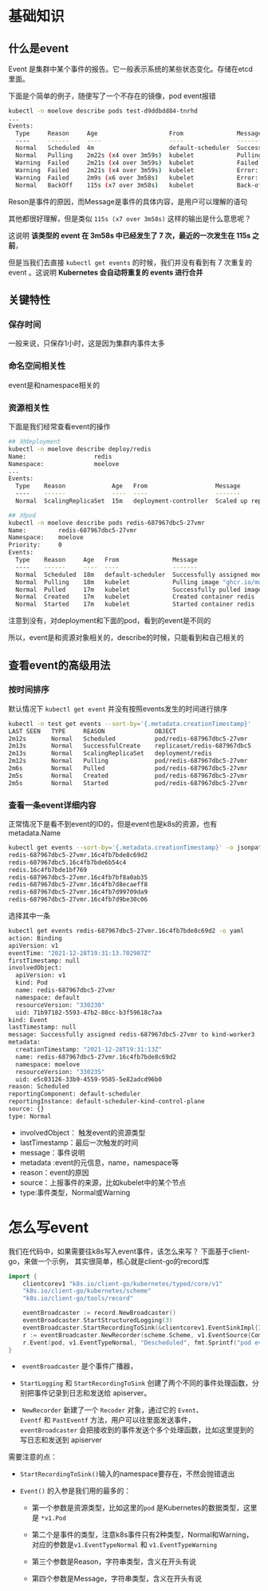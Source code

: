 # 基础知识

## 什么是event

Event 是集群中某个事件的报告。它一般表示系统的某些状态变化。存储在etcd里面。

下面是个简单的例子，随便写了一个不存在的镜像，pod event报错

```bash
kubectl -n moelove describe pods test-d9ddbdd84-tnrhd
...
Events:
  Type     Reason     Age                    From               Message
  ----     ------     ----                   ----               -------
  Normal   Scheduled  4m                     default-scheduler  Successfully assigned moelove/non-exist-d9ddbdd84-tnrhd to kind-worker3
  Normal   Pulling    2m22s (x4 over 3m59s)  kubelet            Pulling image "test::latest"
  Warning  Failed     2m21s (x4 over 3m59s)  kubelet            Failed to pull image "test::latest": rpc error: code = Unknown desc = failed to pull and unpack image "test:latest": failed to resolve reference "test::latest": failed to authorize: failed to fetch anonymous token: unexpected status: 403 Forbidden
  Warning  Failed     2m21s (x4 over 3m59s)  kubelet            Error: ErrImagePull
  Warning  Failed     2m9s (x6 over 3m58s)   kubelet            Error: ImagePullBackOff
  Normal   BackOff    115s (x7 over 3m58s)   kubelet            Back-off pulling image "test:lastest"
```

Reson是事件的原因，而Message是事件的具体内容，是用户可以理解的语句

其他都很好理解，但是类似 `115s (x7 over 3m58s)` 这样的输出是什么意思呢？

这说明 **该类型的 event 在 3m58s 中已经发生了 7 次，最近的一次发生在 115s 之前**，

但是当我们去直接 `kubectl get events` 的时候，我们并没有看到有 7 次重复的 event 。这说明 **Kubernetes 会自动将重复的 events 进行合并**

## 关键特性

### 保存时间

一般来说，只保存1小时，这是因为集群内事件太多

### 命名空间相关性

event是和namespace相关的

### 资源相关性

下面是我们经常查看event的操作

```bash
## 对deployment
kubectl -n moelove describe deploy/redis                
Name:                   redis
Namespace:              moelove
...
Events:
  Type    Reason             Age   From                   Message
  ----    ------             ----  ----                   -------
  Normal  ScalingReplicaSet  15m   deployment-controller  Scaled up replica set redis-687967dbc5 to 1

## 对pod
kubectl -n moelove describe pods redis-687967dbc5-27vmr
Name:         redis-687967dbc5-27vmr                                                                 
Namespace:    moelove
Priority:     0
Events:
  Type    Reason     Age   From               Message
  ----    ------     ----  ----               -------
  Normal  Scheduled  18m   default-scheduler  Successfully assigned moelove/redis-687967dbc5-27vmr to kind-worker3
  Normal  Pulling    18m   kubelet            Pulling image "ghcr.io/moelove/redis:alpine"
  Normal  Pulled     17m   kubelet            Successfully pulled image "ghcr.io/moelove/redis:alpine" in 6.814310968s
  Normal  Created    17m   kubelet            Created container redis
  Normal  Started    17m   kubelet            Started container redis
```

注意到没有，对deployment和下面的pod，看到的event是不同的

所以，event是和资源对象相关的，describe的时候，只能看到和自己相关的

## 查看event的高级用法

### 按时间排序

默认情况下 `kubectl get event` 并没有按照events发生的时间进行排序

```bash
kubectl -n test get events --sort-by='{.metadata.creationTimestamp}'
LAST SEEN   TYPE     REASON              OBJECT                        MESSAGE
2m12s       Normal   Scheduled           pod/redis-687967dbc5-27vmr    Successfully assigned redis-687967dbc5-27vmr to kind-worker3
2m13s       Normal   SuccessfulCreate    replicaset/redis-687967dbc5   Created pod: redis-687967dbc5-27vmr
2m13s       Normal   ScalingReplicaSet   deployment/redis              Scaled up replica set redis-687967dbc5 to 1
2m12s       Normal   Pulling             pod/redis-687967dbc5-27vmr    Pulling image "redis:alpine"
2m6s        Normal   Pulled              pod/redis-687967dbc5-27vmr    Successfully pulled image "redis:alpine" in 6.814310968s
2m5s        Normal   Created             pod/redis-687967dbc5-27vmr    Created container redis
2m5s        Normal   Started             pod/redis-687967dbc5-27vmr    Started container redis
```

### 查看一条event详细内容

正常情况下是看不到event的ID的，但是event也是k8s的资源，也有metadata.Name

```bash
kubectl get events --sort-by='{.metadata.creationTimestamp}' -o jsonpath='{range .items[*]}{.metadata.name}{"\n"}{end}'
redis-687967dbc5-27vmr.16c4fb7bde8c69d2
redis-687967dbc5.16c4fb7bde6b54c4
redis.16c4fb7bde1bf769
redis-687967dbc5-27vmr.16c4fb7bf8a0ab35
redis-687967dbc5-27vmr.16c4fb7d8ecaeff8
redis-687967dbc5-27vmr.16c4fb7d99709da9
redis-687967dbc5-27vmr.16c4fb7d9be30c06
```

选择其中一条

```bash
kubectl get events redis-687967dbc5-27vmr.16c4fb7bde8c69d2 -o yaml
action: Binding
apiVersion: v1
eventTime: "2021-12-28T19:31:13.702987Z"
firstTimestamp: null
involvedObject:
  apiVersion: v1
  kind: Pod
  name: redis-687967dbc5-27vmr
  namespace: default
  resourceVersion: "330230"
  uid: 71b97182-5593-47b2-88cc-b3f59618c7aa
kind: Event
lastTimestamp: null
message: Successfully assigned redis-687967dbc5-27vmr to kind-worker3
metadata:
  creationTimestamp: "2021-12-28T19:31:13Z"
  name: redis-687967dbc5-27vmr.16c4fb7bde8c69d2
  namespace: moelove
  resourceVersion: "330235"
  uid: e5c03126-33b9-4559-9585-5e82adcd96b0
reason: Scheduled
reportingComponent: default-scheduler
reportingInstance: default-scheduler-kind-control-plane
source: {}
type: Normal

```

- involvedObject： 触发event的资源类型
- lastTimestamp：最后一次触发的时间
- message：事件说明
- metadata :event的元信息，name，namespace等
- reason：event的原因
- source：上报事件的来源，比如kubelet中的某个节点
- type:事件类型，Normal或Warning

# 怎么写event

我们在代码中，如果需要往k8s写入event事件，该怎么来写？ 下面基于client-go，来做一个示例， 其实很简单，核心就是client-go的record库

```go
import {
    clientcorev1 "k8s.io/client-go/kubernetes/typed/core/v1"
    "k8s.io/client-go/kubernetes/scheme"
    "k8s.io/client-go/tools/record"

	eventBroadcaster := record.NewBroadcaster()
	eventBroadcaster.StartStructuredLogging(3)
	eventBroadcaster.StartRecordingToSink(&clientcorev1.EventSinkImpl{Interface: client.CoreV1().Events(pod.Namespace)})
	r := eventBroadcaster.NewRecorder(scheme.Scheme, v1.EventSource{Component: "descheduler"})
	r.Event(pod, v1.EventTypeNormal, "Descheduled", fmt.Sprintf("pod evicted by descheduler%s", "test reason for czs"))
}
```

-  `eventBroadcaster` 是个事件广播器，

- `StartLogging` 和 `StartRecordingToSink` 创建了两个不同的事件处理函数，分别把事件记录到日志和发送给 apiserver。

-  `NewRecorder` 新建了一个 `Recoder` 对象，通过它的 `Event`、`Eventf` 和 `PastEventf` 方法，用户可以往里面发送事件，`eventBroadcaster` 会把接收到的事件发送个多个处理函数，比如这里提到的写日志和发送到 apiserver

需要注意的点：

- `StartRecordingToSink()`输入的namespace要存在，不然会抛错退出

- `Event()` 的入参是我们用的最多的：
  
  - 第一个参数是资源类型，比如这里的`pod` 是Kubernetes的数据类型，这里是 `*v1.Pod` 
  
  - 第二个是事件的类型，注意k8s事件只有2种类型，Normal和Warning，对应的参数是`v1.EventTypeNormal` 和 `v1.EventTypeWarning`
  
  - 第三个参数是Reason，字符串类型，含义在开头有说
  
  - 第四个参数是Message，字符串类型，含义在开头有说

    
